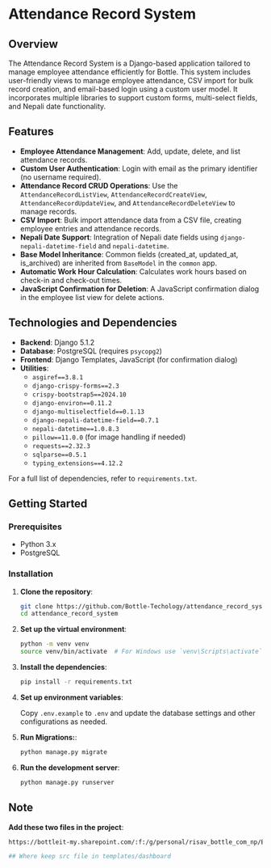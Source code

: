 #  Attendance Record System

## Overview

The  Attendance Record System is a Django-based application tailored to manage employee attendance efficiently for Bottle. This system includes user-friendly views to manage employee attendance, CSV import for bulk record creation, and email-based login using a custom user model. It incorporates multiple libraries to support custom forms, multi-select fields, and Nepali date functionality.

## Features

- **Employee Attendance Management**: Add, update, delete, and list attendance records.
- **Custom User Authentication**: Login with email as the primary identifier (no username required).
- **Attendance Record CRUD Operations**: Use the `AttendanceRecordListView`, `AttendanceRecordCreateView`, `AttendanceRecordUpdateView`, and `AttendanceRecordDeleteView` to manage records.
- **CSV Import**: Bulk import attendance data from a CSV file, creating employee entries and attendance records.
- **Nepali Date Support**: Integration of Nepali date fields using `django-nepali-datetime-field` and `nepali-datetime`.
- **Base Model Inheritance**: Common fields (created_at, updated_at, is_archived) are inherited from `BaseModel` in the `common` app.
- **Automatic Work Hour Calculation**: Calculates work hours based on check-in and check-out times.
- **JavaScript Confirmation for Deletion**: A JavaScript confirmation dialog in the employee list view for delete actions.

## Technologies and Dependencies

- **Backend**: Django 5.1.2
- **Database**: PostgreSQL (requires `psycopg2`)
- **Frontend**: Django Templates, JavaScript (for confirmation dialog)
- **Utilities**:
  - `asgiref==3.8.1`
  - `django-crispy-forms==2.3`
  - `crispy-bootstrap5==2024.10`
  - `django-environ==0.11.2`
  - `django-multiselectfield==0.1.13`
  - `django-nepali-datetime-field==0.7.1`
  - `nepali-datetime==1.0.8.3`
  - `pillow==11.0.0` (for image handling if needed)
  - `requests==2.32.3`
  - `sqlparse==0.5.1`
  - `typing_extensions==4.12.2`

For a full list of dependencies, refer to `requirements.txt`.

## Getting Started

### Prerequisites

- Python 3.x
- PostgreSQL

### Installation

1. **Clone the repository**:

   ```bash
   git clone https://github.com/Bottle-Techology/attendance_record_system.git
   cd attendance_record_system

2. **Set up the virtual environment**:

   ```bash
   python -m venv venv
   source venv/bin/activate  # For Windows use `venv\Scripts\activate`

3. **Install the dependencies**:

   ```bash
   pip install -r requirements.txt

4. **Set up environment variables**:

   Copy `.env.example` to `.env` and update the database settings and other configurations as needed.

5. **Run Migrations:**:

   ```bash
   python manage.py migrate

7. **Run the development server**:

   ```bash
   python manage.py runserver

## Note

**Add these two files in the project**:


 ```bash
 https://bottleit-my.sharepoint.com/:f:/g/personal/risav_bottle_com_np/EkFkI0Lm_ZZIgljLBa-pW4MB_v_UR-YsVF3VFcZnGnfKbQ?e=DecrPS

 ## Where keep src file in templates/dashboard

